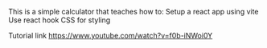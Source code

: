 This is a simple calculator that teaches how to:
 Setup a react app using vite
 Use react hook
 CSS for styling

 Tutorial link  https://www.youtube.com/watch?v=f0b-iNWoi0Y
 